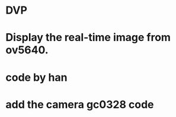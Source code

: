 DVP
=====
Display the real-time image from ov5640.
=====
code by han
====
add the camera gc0328 code
====
